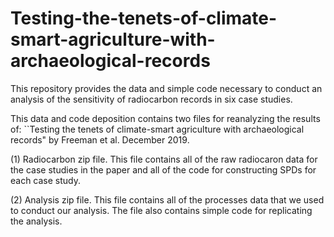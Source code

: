 # Testing-the-tenets-of-climate-smart-agriculture-with-archaeological-records
This repository provides the data and simple code necessary to conduct an analysis of the sensitivity of radiocarbon records in six case studies.

This data and code deposition contains two files for reanalyzing the results of: ``Testing the tenets of climate-smart agriculture with archaeological records" by Freeman et al. December 2019.

(1) Radiocarbon zip file.  This file contains all of the raw radiocaron data for the case studies in the paper and all of the code for constructing SPDs for each case study.

(2) Analysis zip file. This file contains all of the processes data that we used to conduct our analysis. The file also contains simple code for replicating the analysis. 
